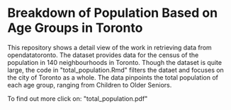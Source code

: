 # Breakdown of Population Based on Age Groups in Toronto

This repository shows a detail view of the work in retrieving data from opendatatoronto. The dataset provides data for the census of the population in 140 neighbourhoods in Toronto. Though the dataset is quite large, the code in "total_population.Rmd" filters the dataet and focuses on the city of Toronto as a whole. The data pinpoints the total population of each age group, ranging from Children to Older Seniors. 

To find out more click on: "total_population.pdf"
